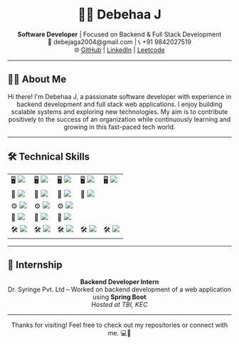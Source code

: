 <h1 align="center">👩‍💻 Debehaa J</h1>

<p align="center">
  <b>Software Developer</b> | Focused on Backend & Full Stack Development<br>
  📧 debejaga2004@gmail.com | 📞 +91 9842027519<br>
  🌐 <a href="https://github.com/DEBEHAA">GitHub</a> |
  <a href="https://www.linkedin.com/in/debehaa-jagadeesan-95b56a259">LinkedIn</a> |
  <a href="https://leetcode.com/u/22CSR037_debehaa/">Leetcode</a>
</p>

---

## 🧑‍💻 About Me

<p align="center">
Hi there! I'm Debehaa J, a passionate software developer with experience in backend development and full stack web applications. I enjoy building scalable systems and exploring new technologies. My aim is to contribute positively to the success of an organization while continuously learning and growing in this fast-paced tech world.
</p>

---

## 🛠️ Technical Skills

<p align="center">
  <table>
    <tr>
      <td>🖥️ <img src="https://img.shields.io/badge/C-00599C?style=flat&logo=c&logoColor=white"/></td>
      <td>🖥️ <img src="https://img.shields.io/badge/C++-00599C?style=flat&logo=c%2B%2B&logoColor=white"/></td>
      <td>🖥️ <img src="https://img.shields.io/badge/Java-007396?style=flat&logo=java&logoColor=white"/></td>
      <td>🖥️ <img src="https://img.shields.io/badge/Python-3776AB?style=flat&logo=python&logoColor=white"/></td>
      <td>🖥️ <img src="https://img.shields.io/badge/JavaScript-F7DF1E?style=flat&logo=javascript&logoColor=black"/></td>
    </tr>
    <tr>
      <td>🔧 <img src="https://img.shields.io/badge/HTML5-E34F26?style=flat&logo=html5&logoColor=white"/></td>
      <td>🔧 <img src="https://img.shields.io/badge/CSS3-1572B6?style=flat&logo=css3&logoColor=white"/></td>
      <td>🔧 <img src="https://img.shields.io/badge/Bootstrap-7952B3?style=flat&logo=bootstrap&logoColor=white"/></td>
      <td>🔧 <img src="https://img.shields.io/badge/React-20232A?style=flat&logo=react&logoColor=61DAFB"/></td>
    </tr>
    <tr>
      <td>⚙️ <img src="https://img.shields.io/badge/Node.js-339933?style=flat&logo=nodedotjs&logoColor=white"/></td>
      <td>⚙️ <img src="https://img.shields.io/badge/Express.js-000000?style=flat&logo=express&logoColor=white"/></td>
      <td>⚙️ <img src="https://img.shields.io/badge/Spring%20Boot-6DB33F?style=flat&logo=spring-boot&logoColor=white"/></td>
    </tr>
    <tr>
      <td>💾 <img src="https://img.shields.io/badge/MySQL-4479A1?style=flat&logo=mysql&logoColor=white"/></td>
      <td>💾 <img src="https://img.shields.io/badge/PostgreSQL-4169E1?style=flat&logo=postgresql&logoColor=white"/></td>
      <td>💾 <img src="https://img.shields.io/badge/MongoDB-47A248?style=flat&logo=mongodb&logoColor=white"/></td>
    </tr>
    <tr>
      <td>🛠️ <img src="https://img.shields.io/badge/Git-F05032?style=flat&logo=git&logoColor=white"/></td>
      <td>🛠️ <img src="https://img.shields.io/badge/GitHub-181717?style=flat&logo=github&logoColor=white"/></td>
      <td>🛠️ <img src="https://img.shields.io/badge/Postman-FF6C37?style=flat&logo=postman&logoColor=white"/></td>
      <td>🛠️ <img src="https://img.shields.io/badge/Docker-2496ED?style=flat&logo=docker&logoColor=white"/></td>
      <td>🛠️ <img src="https://img.shields.io/badge/Figma-F24E1E?style=flat&logo=figma&logoColor=white"/></td>
    </tr>
  </table>
</p>

---

## 💼 Internship

<p align="center">
<b>Backend Developer Intern</b><br>
Dr. Syringe Pvt. Ltd – Worked on backend development of a web application using <b>Spring Boot</b><br>
<i>Hosted at TBI, KEC</i>
</p>

---

<p align="center">
Thanks for visiting! Feel free to check out my repositories or connect with me. 💻🚀
</p>
